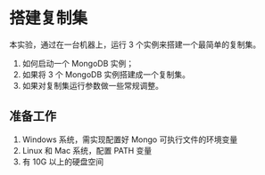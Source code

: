 # 搭建复制集

本实验，通过在一台机器上，运行 3 个实例来搭建一个最简单的复制集。

1. 如何启动一个 MongoDB 实例；
2. 如果将 3 个 MongoDB 实例搭建成一个复制集。
3. 如果对复制集运行参数做一些常规调整。

## 准备工作

1. Windows 系统，需实现配置好 Mongo 可执行文件的环境变量
2. Linux 和 Mac 系统，配置 PATH 变量
3. 有 10G 以上的硬盘空间
